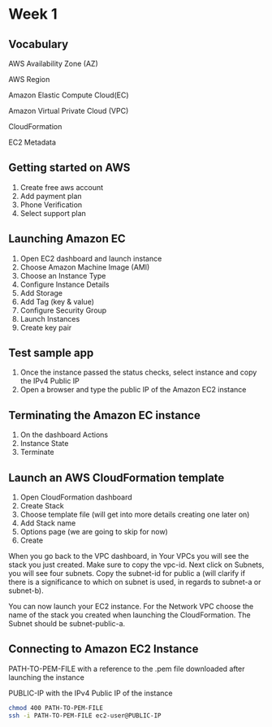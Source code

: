 # Week 1

## Vocabulary
<p>AWS Availability Zone (AZ)</p>
<p>AWS Region</p>
<p>Amazon Elastic Compute Cloud(EC)</p>
<p>Amazon Virtual Private Cloud (VPC)</p>
<p>CloudFormation</p>
<p>EC2 Metadata</p>


## Getting started on AWS
1. Create free aws account
2. Add payment plan
3. Phone Verification
4. Select support plan

## Launching Amazon EC
1. Open EC2 dashboard and launch instance
2. Choose Amazon Machine Image (AMI)
3. Choose an Instance Type
4. Configure Instance Details
5. Add Storage
6. Add Tag (key & value)
7. Configure Security Group
8. Launch Instances
9. Create key pair

## Test sample app
1. Once the instance passed the status checks, select instance and copy the IPv4 Public IP
2. Open a browser and type the public IP of the Amazon EC2 instance

## Terminating the Amazon EC instance
1. On the dashboard Actions
2. Instance State
3. Terminate

## Launch an AWS CloudFormation template
1. Open CloudFormation dashboard
2. Create Stack
3. Choose template file (will get into more details creating one later on)
4. Add Stack name
5. Options page (we are going to skip for now)
6. Create

When you go back to the VPC dashboard, in Your VPCs you will see the stack you just created. Make sure to copy the vpc-id. 
Next click on Subnets, you will see four subnets. Copy the subnet-id for public a (will clarify if there is a significance 
to which on subnet is used, in regards to subnet-a or subnet-b).

You can now launch your EC2 instance. For the Network VPC choose the name of the stack you created when launching
the CloudFormation. The Subnet should be subnet-public-a.

## Connecting to Amazon EC2 Instance
<p>PATH-TO-PEM-FILE with a reference to the .pem file downloaded after launching the instance</p>
<p>PUBLIC-IP with the IPv4 Public IP of the instance</p>

``` bash
chmod 400 PATH-TO-PEM-FILE 
ssh -i PATH-TO-PEM-FILE ec2-user@PUBLIC-IP 
```

